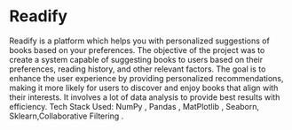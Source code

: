 # Readify
Readify is a platform which helps you with personalized suggestions of books based on your preferences.
The objective of the project was to create a system capable of suggesting books to users based on their preferences, reading history, and other relevant factors. The goal is to enhance the user experience by providing personalized recommendations, making it more likely for users to discover and enjoy books that align with their interests. It involves a lot of data analysis to provide best results with efficiency. 
Tech Stack Used: NumPy , Pandas , MatPlotlib , Seaborn, Sklearn,Collaborative Filtering .
